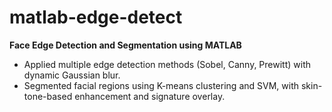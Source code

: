 # matlab-edge-detect
**Face Edge Detection and Segmentation using MATLAB**
- Applied multiple edge detection methods (Sobel, Canny, Prewitt) with dynamic Gaussian blur.
- Segmented facial regions using K-means clustering and SVM, with skin-tone-based enhancement and signature overlay.
